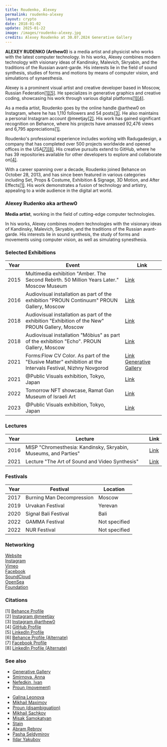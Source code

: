 ```yaml
---
title: Roudenko, Alexey
permalink: roudenko-alexey
layout: crypto
date: 2018-01-02
update: 2025-01-22
image: /images/roudenko-alexey.jpg
credits: Alexey Roudenko at 30.07.2024 Generative Gallery
---
```


**ALEXEY RUDENKO (Arthew0)** is a media artist and physicist who works with the latest computer technology. In his works, Alexey combines modern technology with visionary ideas of Kandinsky, Malevich, Skryabin, and the traditions of the Russian avant-garde. His interests lie in the field of sound synthesis, studies of forms and motions by means of computer vision, and simulations of synaesthesia.

Alexey is a prominent visual artist and creative developer based in Moscow, Russian Federation[[1]](https://www.behance.net/alexey_roudenko)[[5]](https://www.linkedin.com/pub/dir/Alexey/Roudenko). He specializes in generative graphics and creative coding, showcasing his work through various digital platforms[[1]](https://www.behance.net/alexey_roudenko)[[4]](https://github.com/alexeyroudenko).

As a media artist, Roudenko goes by the online handle @arthew0 on Instagram, where he has 1,110 followers and 54 posts[[3]](https://www.instagram.com/arthew0/). He also maintains a personal Instagram account @meetjay[[2]](https://www.instagram.com/meetjay/). His work has gained significant recognition on Behance, where his projects have amassed 92,476 views and 6,795 appreciations[[1]](https://www.behance.net/alexey_roudenko).

Roudenko's professional experience includes working with Radugadesign, a company that has completed over 500 projects worldwide and opened offices in the USA[[7]](https://www.facebook.com/alexey.roudenko/)[[8]](https://ru.linkedin.com/in/alexey-roudenko-00548a96). His creative pursuits extend to GitHub, where he has 39 repositories available for other developers to explore and collaborate on[[4]](https://github.com/alexeyroudenko).

With a career spanning over a decade, Roudenko joined Behance on October 28, 2013, and has since been featured in various categories including Set, Props & Costume, Exhibition & Signage, 3D Motion, and After Effects[[1]](https://www.behance.net/alexey_roudenko). His work demonstrates a fusion of technology and artistry, appealing to a wide audience in the digital art world.

### Alexey Rudenko aka arthew0

**Media artist**, working in the field of cutting-edge computer technologies.

In his works, Alexey combines modern technologies with the visionary ideas of Kandinsky, Malevich, Skryabin, and the traditions of the Russian avant-garde. His interests lie in sound synthesis, the study of forms and movements using computer vision, as well as simulating synesthesia.


### Selected Exhibitions

| **Year** | **Event**                                                                                   | **Link**                                                                                              |
|----------|---------------------------------------------------------------------------------------------|-------------------------------------------------------------------------------------------------------|
| 2015     | Multimedia exhibition "Amber. The Second Rebirth. 50 Million Years Later." Moscow Museum     | [Link](https://www.arthew0.ru/blog/amber/)                                                             |
| 2016     | Audiovisual installation as part of the exhibition "PROUN Continuum" PROUN Gallery, Moscow     | [Link](https://www.arthew0.ru/blog/proun-forms/)                                                       |
| 2018     | Audiovisual installation as part of the exhibition "Exhibition of the New" PROUN Gallery, Moscow | [Link](https://www.arthew0.ru/blog/correlation/)                                                       |
| 2018     | Audiovisual installation "Möbius" as part of the exhibition "Echo". PROUN Gallery, Moscow      | [Link](https://proun.am/echo/)                                                                         |
| 2021     | Forms:Flow CV Color. As part of the "Elusive Matter" exhibition at the Intervals Festival, Nizhny Novgorod | [Link](https://www.arthew0.ru/blog/flow_cv_colors/) [Generative Gallery](https://generativegallery.com/ggxintervals/) |
| 2021     | @Public Visuals exhibition, Tokyo, Japan                                                    | [Link](https://www.arthew0.ru/blog/artificalcreaturescollector/)                                       |
| 2022     | Tomorrow NFT showcase, Ramat Gan Museum of Israeli Art                                      | [Link](https://generativegallery.com/tomorrow-nft/)                                                    |
| 2023     | @Public Visuals exhibition, Tokyo, Japan                                                    | [Link](https://www.arthew0.ru/blog/artificalcreaturescontact/)                                         |


### Lectures

| **Year** | **Lecture**                                                                                     | **Link**                                                                                              |
|----------|-------------------------------------------------------------------------------------------------|-------------------------------------------------------------------------------------------------------|
| 2016     | MISP "Chromesthesia: Kandinsky, Skryabin, Museums, and Parties"                                   | [Link](http://www.mispxx-xxi.ru/lektsiya-hromesteziya-kandinskij-skryabin-muzei-i-vecherinki/)         |
| 2021     | Lecture "The Art of Sound and Video Synthesis"                                                   | [Link](https://moscowmusicschool.ru/events/iskusstvo-sinteza-zvuka-i-video/)                          |

### Festivals

| **Year** | **Festival**                        | **Location**          |
|----------|-------------------------------------|-----------------------|
| 2017     | Burning Man Decompression           | Moscow               |
| 2019     | Urvakan Festival                    | Yerevan              |
| 2020     | Signal Bali Festival                | Bali                 |
| 2022     | GAMMA Festival                      | Not specified        |
| 2022     | NUR Festival                        | Not specified        |

### Networking

[Website](https://www.arthew0.ru/)  
[Instagram](https://www.instagram.com/arthew0/)  
[Vimeo](https://vimeo.com/arthew0)  
[Facebook](https://www.facebook.com/arthew0/)  
[SoundCloud](https://soundcloud.com/arthew0/)  
[OpenSea](https://opensea.io/arthew0)  
[Foundation](https://foundation.app/@arthew0)


### Citations

[1] [Behance Profile](https://www.behance.net/alexey_roudenko)  
[2] [Instagram @meetjay](https://www.instagram.com/meetjay/)  
[3] [Instagram @arthew0](https://www.instagram.com/arthew0/)  
[4] [GitHub Profile](https://github.com/alexeyroudenko)  
[5] [LinkedIn Profile](https://www.linkedin.com/pub/dir/Alexey/Roudenko)  
[6] [Behance Profile (Alternate)](https://www.behance.net/alexey_roudenko?locale=da_DK)  
[7] [Facebook Profile](https://www.facebook.com/alexey.roudenko/)  
[8] [LinkedIn Profile (Alternate)](https://ru.linkedin.com/in/alexey-roudenko-00548a96)

### See also

+ [Generative Gallery](generative-gallery)
+ [Smirnova, Anna](smirnova-anna)
+ [Nefedkin, Ivan](nefedkin-ivan)
+ [Proun (movement)](proun-movement)
- [Galina Leonova](galina-leonova)  
- [Mikhail Maximov](mikhail-maximov)  
- [Proun (disambiguation)](proun-disambiguation)  
- [Mikhail Sachkov](mi-sachkov)  
- [Misak Samokatyan](misak-samokatyan)  
- [Stain](stain)  
- [Abram Rebrov](abram-rebrov)  
- [Pasha Seldymirov](pasha-seldymirov)  
- [Ildar Yakubov](ildar-yakubov)
